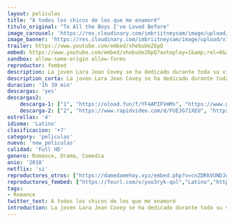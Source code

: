 ```yaml
---
layout: peliculas
title: "A todos los chicos de los que me enamoré"
titulo_original: "To All the Boys I've Loved Before"
image_carousel: 'https://res.cloudinary.com/imbriitneysam/image/upload/v1544666483/para-poster-min.jpg'
image_banner: 'https://res.cloudinary.com/imbriitneysam/image/upload/v1544666483/para-banner-min.jpg'
trailer: https://www.youtube.com/embed/xhebuUeZ6pQ
embed: https://www.youtube.com/embed/xhebuUeZ6pQ?autoplay=1&amp;rel=0&amp;hd=1&border=0&wmode=opaque&enablejsapi=1&modestbranding=1&controls=1&showinfo=0
sandbox: allow-same-origin allow-forms
reproductor: fembed
description: La joven Lara Jean Covey se ha dedicado durante toda su vida a escribir cartas a todos esos chicos con los que tuvo una relación fallida o ni siquiera consiguió tener algo. Todas esas cartas las guarda en una caja que solo ella conoce. Un día, todas esas misivas de amor (o desamor) son entregadas a los chicos a los que iban dirigidas misteriosamente. Ahora Lara tendrá que enfrentarse a sus amores pasados y a la reacción de ellos y de toda la gente de su alrededor que se entera.
description_corta: La joven Lara Jean Covey se ha dedicado durante toda su vida a escribir cartas a todos esos chicos con los que tuvo una relación fallida o ni siquiera consiguió tener algo. Todas esas cartas las guarda en una caja que solo ella...
duracion: '1h 39 min'
descargas: 'yes'
descargas2:
    descarga-1: ["1", "https://oload.fun/f/YF4APIFVmMs", "https://www.google.com/s2/favicons?domain=openload.co","OpenLoad","https://res.cloudinary.com/imbriitneysam/image/upload/v1541473684/mexico.png", "Latino", "Full HD"]
    descarga-2: ["2", "https://www.rapidvideo.com/d/FUEJG71XEU", "https://www.google.com/s2/favicons?domain=www.rapidvideo.com","RapidVideo","https://res.cloudinary.com/imbriitneysam/image/upload/v1541473684/mexico.png", "Latino", "Full HD"]
estrellas: '4'
idioma: 'Latino'
clasificacion: '+7'
category: 'peliculas'
nuevo: 'new_peliculas'
calidad: 'Full HD'
genero: Romance, Drama, Comedia
anio: '2018'
netflix: 'si'
reproductores_otros: ["https://damedamehoy.xyz/embed.php?v=cnZDRkVUNDJqRWFINTFZSlBxRG9rUTR2TUpqNnBuTVoyVnU2dWk3T2YwZz0=","Latino","https://gdriveplayer.io/embed2.php?link=qwp6NL7UCxrzT1JW0z718ANUgjT6vCmNptAgc6YM8D45xyq%252BYODWps%252BK1325Ozj0apuEfwMUfUblVMoxhGp%252Fs9PGR3bHnajvj1xYS8R1ql9uR%252BjSozmgtcVF3%252BneybPm5jUjED5LGAZvmYsTpgQC5MN8X27aRH353189p3pxzyPkqKcsEUGC6uvpPbkQHDKBcsXyd33GhOlWlPrWf2FhDa","Latino"]
reproductores_fembed: ["https://feurl.com/v/yxo3ryk-qol","Latino","https://feurl.com/v/zy9nkwx7891","Latino","https://feurl.com/v/j718-hdq-8zllq5","Latino","https://feurl.com/v/2womd0nklo6","Latino"]
tags:
- Romance
twitter_text: A todos los chicos de los que me enamoré
introduction: La joven Lara Jean Covey se ha dedicado durante toda su vida a escribir cartas a todos esos chicos con los que tuvo una relación fallida o ni siquiera consiguió tener algo. Todas esas cartas las guarda en una caja que solo ella...
---
```



 







